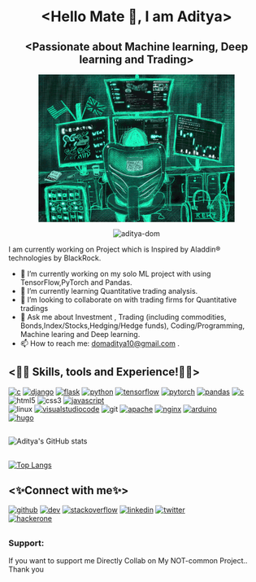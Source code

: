 ##     <h1 align="center"> <Hello Mate 👋, I am Aditya></h1> 
##  <h2 align="center"><Passionate about Machine learning, Deep learning and Trading></h2>

  <p align="center"><img src="https://github.com/Aditya-dom/Aditya-dom/blob/main/-999x-999.gif" align="center" alt="my gif" max-width="550" height="290"></p>

<p align="center"> <img src="https://komarev.com/ghpvc/?username=aditya-dom&label=Profile%20views&color=0e75b6&style=flat" alt="aditya-dom" /> </p>


I am currently working on Project which is Inspired by Aladdin® technologies by BlackRock.


- 🔭 I’m currently working on my solo ML project with using TensorFlow,PyTorch and Pandas.
- 🌱 I’m currently learning Quantitative trading analysis. 
- 👯 I’m looking to collaborate on with trading firms for Quantitative tradings 
- 💬 Ask me about Investment , Trading (including commodities, Bonds,Index/Stocks,Hedging/Hedge funds), Coding/Programming, Machine learing and Deep learning.
- 📫 How to reach me: domaditya10@gmail.com .
   
## <👩‍💻 Skills, tools and Experience!👩‍💻> 
[<img src='https://cdn.jsdelivr.net/npm/simple-icons@3.0.1/icons/c.svg' alt='c' height='40'>](https://en.wikipedia.org/wiki/C_(programming_language))  [<img src='https://cdn.jsdelivr.net/npm/simple-icons@3.0.1/icons/django.svg' alt='django' height='40'>](https://www.djangoproject.com/)  [<img src='https://cdn.jsdelivr.net/npm/simple-icons@3.0.1/icons/flask.svg' alt='flask' height='40'>](https://flask.palletsprojects.com/en/2.3.x/)  [<img src='https://cdn.jsdelivr.net/npm/simple-icons@3.0.1/icons/python.svg' alt='python' height='40'>](https://www.python.org/)  [<img src='https://cdn.jsdelivr.net/npm/simple-icons@3.0.1/icons/tensorflow.svg' alt='tensorflow' height='40'>](https://www.tensorflow.org/)  [<img src='https://cdn.jsdelivr.net/npm/simple-icons@3.0.1/icons/pytorch.svg' alt='pytorch' height='40'>](https://pytorch.org/)
[<img src='https://cdn.jsdelivr.net/npm/simple-icons@3.0.1/icons/pandas.svg' alt='pandas' height='40'>](https://pandas.pydata.org/)
[<img src='https://cdn.jsdelivr.net/npm/simple-icons@3.0.1/icons/c.svg' alt='c' height='40'>](https://en.wikipedia.org/wiki/C%2B%2B)  
<img src='https://cdn.jsdelivr.net/npm/simple-icons@3.0.1/icons/html5.svg' alt='html5' height='40'>
<img src='https://cdn.jsdelivr.net/npm/simple-icons@3.0.1/icons/css3.svg' alt='css3' height='40'>
[<img src='https://cdn.jsdelivr.net/npm/simple-icons@3.0.1/icons/javascript.svg' alt='javascript' height='40'>](https://en.wikipedia.org/wiki/JavaScript)  
<img src='https://cdn.jsdelivr.net/npm/simple-icons@3.0.1/icons/linux.svg' alt='linux' height='40'>
[<img src='https://cdn.jsdelivr.net/npm/simple-icons@3.0.1/icons/visualstudiocode.svg' alt='visualstudiocode' height='40'>](https://code.visualstudio.com/)
<img src='https://cdn.jsdelivr.net/npm/simple-icons@3.0.1/icons/git.svg' alt='git' height='40'>
[<img src='https://cdn.jsdelivr.net/npm/simple-icons@3.0.1/icons/apache.svg' alt='apache' height='40'>](https://httpd.apache.org/)
[<img src='https://cdn.jsdelivr.net/npm/simple-icons@3.0.1/icons/nginx.svg' alt='nginx' height='40'>](https://www.nginx.com/)
[<img src='https://cdn.jsdelivr.net/npm/simple-icons@3.0.1/icons/arduino.svg' alt='arduino' height='40'>](https://www.arduino.cc/)  
[<img src='https://cdn.jsdelivr.net/npm/simple-icons@3.0.1/icons/hugo.svg' alt='hugo' height='40'>](https://gohugo.io/) 


   
##

![Aditya's GitHub stats](https://github-readme-stats.vercel.app/api?username=Aditya-dom&show_icons=true&theme=dracula)

##
[![Top Langs](https://github-readme-stats.vercel.app/api/top-langs/?username=aditya-dom&layout=donut&theme=dracula)](https://github.com/Aditya-dom/github-readme-stats)

##
## <✨Connect with me✨> 

[<img src='https://cdn.jsdelivr.net/npm/simple-icons@3.0.1/icons/github.svg' alt='github' height='40'>](https://github.com/https://github.com/Aditya-dom)  [<img src='https://cdn.jsdelivr.net/npm/simple-icons@3.0.1/icons/hashnode.svg' alt='dev' height='40'>](https://hashnode.com/@adityadom)  [<img src='https://cdn.jsdelivr.net/npm/simple-icons@3.0.1/icons/stackoverflow.svg' alt='stackoverflow' height='40'>](https://stackoverflow.com/users/https://stackoverflow.com/users/22476315/aditya-dom)
[<img src='https://cdn.jsdelivr.net/npm/simple-icons@3.0.1/icons/linkedin.svg' alt='linkedin' height='40'>](https://www.linkedin.com/in//)
[<img src='https://cdn.jsdelivr.net/npm/simple-icons@3.0.1/icons/twitter.svg' alt='twitter' height='40'>](https://twitter.com/Aditya_dom10)  
 [<img src='https://cdn.jsdelivr.net/npm/simple-icons@3.0.1/icons/hackerone.svg' alt='hackerone' height='40'>](https://hackerone.com/olive_boy?type=user) 

##
<h3 align="left">Support:</h3>
If you want to support me Directly Collab on My NOT-common Project..
Thank you

